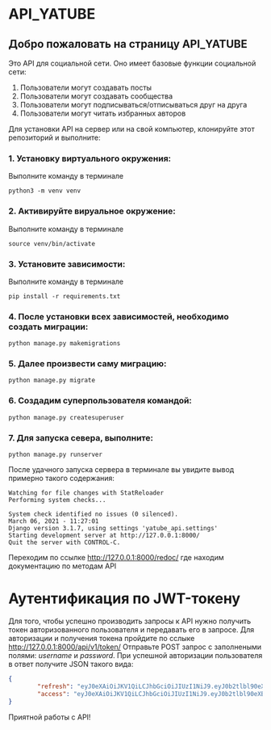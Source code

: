 # API_YATUBE
## Добро пожаловать на страницу API_YATUBE
Это API для социальной сети.
Оно имеет базовые функции социальной сети:
  1. Пользователи могут создавать посты
  2. Пользователи могут создавать сообщества
  3. Пользователи могут подписываться/отписываться друг на друга
  4. Пользователи могут читать избранных авторов

Для установки API на сервер или на свой компьютер, клонируйте этот репозиторий и выполните:
### 1. Установку виртуального окружения:
Выполните команду в терминале
```
python3 -m venv venv
```
### 2. Активируйте вируальное окружение:
Выполните команду в терминале
```
source venv/bin/activate
```
### 3. Установите зависимости:
Выполните команду в терминале
```
pip install -r requirements.txt
```
### 4. После установки всех зависимостей, необходимо создать миграции:
```
python manage.py makemigrations
```
### 5. Далее произвести саму миграцию:
```
python manage.py migrate
```
### 6. Создадим суперпользователя командой:
```
python manage.py createsuperuser
```
### 7. Для запуска севера, выполните:
```
python manage.py runserver
```
После удачного запуска сервера в терминале вы увидите вывод примерно такого содержания:
```
Watching for file changes with StatReloader
Performing system checks...

System check identified no issues (0 silenced).
March 06, 2021 - 11:27:01
Django version 3.1.7, using settings 'yatube_api.settings'
Starting development server at http://127.0.0.1:8000/
Quit the server with CONTROL-C.
```
Переходим по ссылке http://127.0.0.1:8000/redoc/ где находим документацию по методам API

# Аутентификация по JWT-токену

Для того, чтобы успешно производить запросы к API нужно получить токен авторизованного пользователя и передавать его в запросе.
Для авторизации и получения токена пройдите по сслыке http://127.0.0.1:8000/api/v1/token/
Отправьте POST запрос с заполнеными полями: *username* и *password*. При успешной авторизации пользователя в ответ получите JSON такого вида:
``` json
{
        "refresh": "eyJ0eXAiOiJKV1QiLCJhbGciOiJIUzI1NiJ9.eyJ0b2tlbl90eXBlIjoicmVmcmVzaCIsImV4cCI6MTU4NzEyODUzNSwianRpIjoiNzRmMDhkOGEwODQ4NGEzYjgyZmM4MDRhMTQ3ZTEyZmIiLCJ1c2VyX2lkIjoxfQ.GW7Obcvy2TWgsEI5lqSx9BC1mxk0WnsywBHrXScs7bI",
        "access": "eyJ0eXAiOiJKV1QiLCJhbGciOiJIUzI1NiJ9.eyJ0b2tlbl90eXBlIjoiYWNjZXNzIiwiZXhwIjoxNTg3MDQyNDM1LCJqdGkiOiI5ZmNjMWE5YTM5NDQ0Y2Q4OWJlOGFlOGRlYWQxNDE0ZSIsInVzZXJfaWQiOjF9.ZkEdzDN5pNgYToDRJq1CKHjIglK1ir1fhnfcXkmziuk"
}
```

Приятной работы с API!
